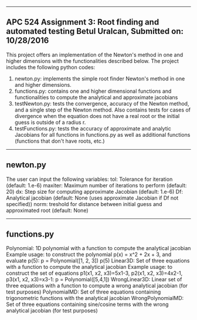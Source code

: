----------------------
APC 524 Assignment 3: Root finding and automated testing
Betul Uralcan, Submitted on: 10/28/2016
----------------------
This project offers an implementation of the Newton's method in one and higher dimensions with the functionalities described below. The project includes the following python codes:
1. newton.py: implements the simple root finder Newton's method in one and higher dimensions.
2. functions.py: contains one and higher dimensional functions and functionalities to compute the analytical and approximate jacobians
3. testNewton.py: tests the convergence, accuracy of the Newton method, and a single step of the Newton method. Also contains tests for cases of divergence when the equation does not have a real root or the initial guess is outside of a radius r. 
4. testFunctions.py: tests the accuracy of approximate and analytic Jacobians for all functions in functions.py as well as additional functions (functions that don't have roots, etc.) 

----------------------
newton.py
----------------------
The user can input the following variables:
tol:    		    Tolerance for iteration (default: 1.e-6)
maxiter: 	      Maximum number of iterations to perform (default: 20)
dx:     		    Step size for computing approximate Jacobian (default: 1.e-6)
Df:     		    Analytical jacobian (default: None (uses approximate Jacobian if Df not specified))
norm:    	      treshold for distance between initial guess and approximated root (default: None)

----------------------
functions.py
----------------------
Polynomial:        1D polynomial with a function to compute the analytical jacobian
                   Example usage: to construct the polynomial p(x) = x^2 + 2x + 3, and evaluate p(5):
                                  p = Polynomial([1, 2, 3]) 
                                  p(5)
Linear3D:          Set of three equations with a function to compute the analytical jacobian
	                 Example usage: to construct the set of equations p1(x1, x2, x3)=5x1-3, p2(x1, x2, x3)=4x2-1, p3(x1, x2, x3)=x3-1:
                                  p = Polynomial([5,4,1])
WrongLinear3D:     Linear set of three equations with a function to compute a wrong analytical jacobian (for test purposes)
PolynomialMD:      Set of three equations containing trigonometric functions with the analytical jacobian
WrongPolynomialMD: Set of three equations containing sine/cosine terms with the wrong analytical jacobian (for test purposes)
